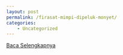 ```yaml
---
layout: post
permalink: /firasat-mimpi-dipeluk-monyet/
categories:
    - Uncategorized
---
```


[Baca Selengkapnya](/10)
